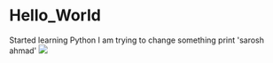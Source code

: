 # Hello_World
Started learning Python
I am trying to change something
print 'sarosh ahmad'
![](D:\images\img1.png)
